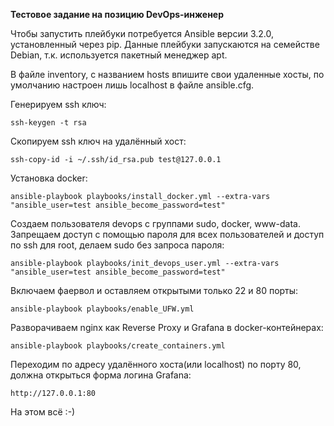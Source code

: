 **Тестовое задание на позицию DevOps-инженер**

Чтобы запустить плейбуки потребуется Ansible версии 3.2.0, установленный через pip. Данные плейбуки запускаются на семействе Debian, т.к. используется пакетный менеджер apt. 

В файле inventory, с названием hosts впишите свои удаленные хосты, по умолчанию настроен лишь localhost в файле ansible.cfg.

Генерируем ssh ключ:

    ssh-keygen -t rsa

Скопируем ssh ключ на удалённый хост:

    ssh-copy-id -i ~/.ssh/id_rsa.pub test@127.0.0.1

Установка docker:

    ansible-playbook playbooks/install_docker.yml --extra-vars "ansible_user=test ansible_become_password=test"


Создаем пользователя devops с группами sudo, docker, www-data.
Запрещаем доступ с помощью пароля для всех пользователей и доступ по ssh для root, делаем sudo без запроса пароля:

    ansible-playbook playbooks/init_devops_user.yml --extra-vars "ansible_user=test ansible_become_password=test"


Включаем фаервол и оставляем открытыми только 22 и 80 порты:

    ansible-playbook playbooks/enable_UFW.yml

Разворачиваем nginx как Reverse Proxy и Grafana в docker-контейнерах:

    ansible-playbook playbooks/create_containers.yml

Переходим по адресу удалённого хоста(или localhost) по порту 80, должна открыться форма логина Grafana:

    http://127.0.0.1:80

На этом всё :-)